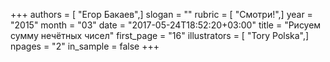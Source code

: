 +++
authors = [ "Егор Бакаев",]
slogan = ""
rubric = [ "Смотри!",]
year = "2015"
month = "03"
date = "2017-05-24T18:52:20+03:00"
title = "Рисуем сумму нечётных чисел"
first_page = "16"
illustrators = [ "Tory Polska",]
npages = "2"
in_sample = false
+++
